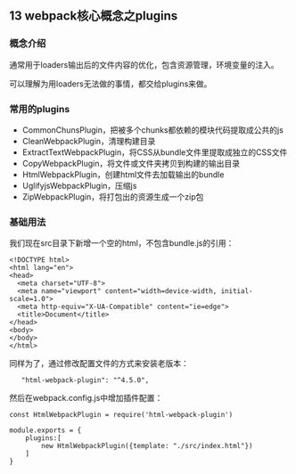 ## 13 webpack核心概念之plugins

### 概念介绍

通常用于loaders输出后的文件内容的优化，包含资源管理，环境变量的注入。

可以理解为用loaders无法做的事情，都交给plugins来做。

### 常用的plugins

- CommonChunsPlugin，把被多个chunks都依赖的模块代码提取成公共的js
- CleanWebpackPlugin，清理构建目录
- ExtractTextWebpackPlugin，将CSS从bundle文件里提取成独立的CSS文件
- CopyWebpackPlugin，将文件或文件夹拷贝到构建的输出目录
- HtmlWebpackPlugin，创建html文件去加载输出的bundle
- UglifyjsWebpackPlugin，压缩js
- ZipWebpackPlugin，将打包出的资源生成一个zip包

### 基础用法

我们现在src目录下新增一个空的html，不包含bundle.js的引用：

```
<!DOCTYPE html>
<html lang="en">
<head>
  <meta charset="UTF-8">
  <meta name="viewport" content="width=device-width, initial-scale=1.0">
  <meta http-equiv="X-UA-Compatible" content="ie=edge">
  <title>Document</title>
</head>
<body>
</body>
</html>

```


同样为了，通过修改配置文件的方式来安装老版本：

```
   "html-webpack-plugin": "^4.5.0",
```

然后在webpack.config.js中增加插件配置：
```
const HtmlWebpackPlugin = require('html-webpack-plugin')

module.exports = {
	plugins:[
		new HtmlWebpackPlugin({template: "./src/index.html"})
	]
}	
```
